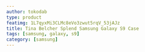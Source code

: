 ```yaml
---
author: tokodab
type: product
featimg: 1L7qyxMi3CLMc8eVo3zwut5rqV_53jAJz
title: Tina Belcher Splend Samsung Galaxy S9 Case
tags: [samsung, galaxy, s9]
category: [samsung]
---
```

